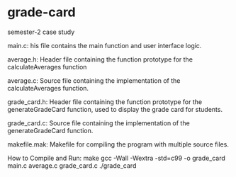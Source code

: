 # grade-card
semester-2 case study

main.c: his file contains the main function and user interface logic.

average.h: Header file containing the function prototype for the calculateAverages function

average.c: Source file containing the implementation of the calculateAverages function.

grade_card.h: Header file containing the function prototype for the generateGradeCard function, used to display the grade card for students.

grade_card.c: Source file containing the implementation of the generateGradeCard function.

makefile.mak: Makefile for compiling the program with multiple source files.

How to Compile and Run: make
                        gcc -Wall -Wextra -std=c99 -o grade_card main.c average.c grade_card.c
                        ./grade_card
                        
                        
